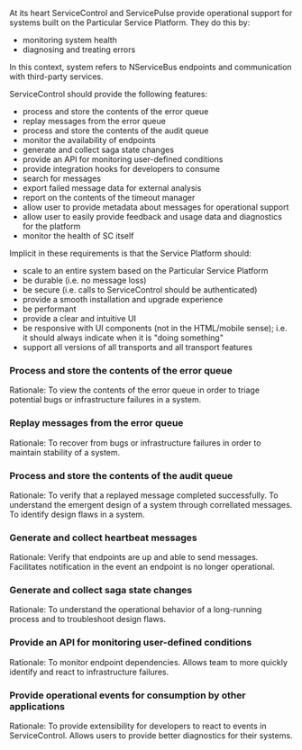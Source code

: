 At its heart ServiceControl and ServicePulse provide operational support for systems built on the Particular Service Platform. They do this by:

- monitoring system health
- diagnosing and treating errors

In this context, system refers to NServiceBus endpoints and communication with third-party services.

ServiceControl should provide the following features:

- process and store the contents of the error queue
- replay messages from the error queue
- process and store the contents of the audit queue
- monitor the availability of endpoints
- generate and collect saga state changes
- provide an API for monitoring user-defined conditions
- provide integration hooks for developers to consume
- search for messages
- export failed message data for external analysis
- report on the contents of the timeout manager
- allow user to provide metadata about messages for operational support
- allow user to easily provide feedback and usage data and diagnostics for the platform
- monitor the health of SC itself

Implicit in these requirements is that the Service Platform should:

- scale to an entire system based on the Particular Service Platform
- be durable (i.e. no message loss)
- be secure (i.e. calls to ServiceControl should be authenticated)
- provide a smooth installation and upgrade experience
- be performant
- provide a clear and intuitive UI
- be responsive with UI components (not in the HTML/mobile sense); i.e. it should always indicate when it is "doing something"
- support all versions of all transports and all transport features

### Process and store the contents of the error queue

Rationale: To view the contents of the error queue in order to triage potential bugs or infrastructure failures in a system.

### Replay messages from the error queue

Rationale: To recover from bugs or infrastructure failures in order to maintain stability of a system.

### Process and store the contents of the audit queue

Rationale: To verify that a replayed message completed successfully. To understand the emergent design of a system through correllated messages. To identify design flaws in a system.

### Generate and collect heartbeat messages

Rationale: Verify that endpoints are up and able to send messages. Facilitates notification in the event an endpoint is no longer operational.

### Generate and collect saga state changes

Rationale: To understand the operational behavior of a long-running process and to troubleshoot design flaws.

### Provide an API for monitoring user-defined conditions

Rationale: To monitor endpoint dependencies. Allows team to more quickly identify and react to infrastructure failures.

### Provide operational events for consumption by other applications

Rationale: To provide extensibility for developers to react to events in ServiceControl. Allows users to provide better diagnostics for their systems.
